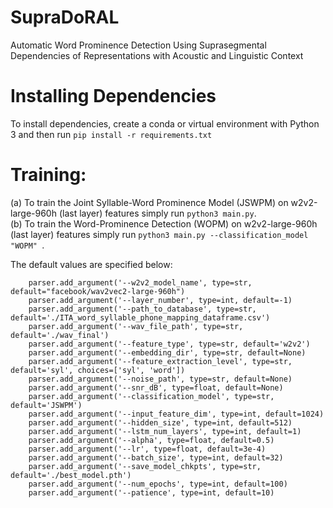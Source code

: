 # SupraDoRAL
Automatic Word Prominence Detection Using Suprasegmental Dependencies of Representations with Acoustic and Linguistic Context

# Installing Dependencies
To install dependencies, create a conda or virtual environment with Python 3 and then run ```pip install -r requirements.txt```

# Training:
(a) To train the Joint Syllable-Word Prominence Model (JSWPM) on w2v2-large-960h (last layer) features simply run ```python3 main.py```. \
(b) To train the Word-Prominence Detection (WOPM) on w2v2-large-960h (last layer) features simply run ```python3 main.py --classification_model "WOPM" ```.

The default values are specified below:
```
    parser.add_argument('--w2v2_model_name', type=str, default="facebook/wav2vec2-large-960h")
    parser.add_argument('--layer_number', type=int, default=-1)
    parser.add_argument('--path_to_database', type=str, default='./ITA_word_syllable_phone_mapping_dataframe.csv')
    parser.add_argument('--wav_file_path', type=str, default='./wav_final')
    parser.add_argument('--feature_type', type=str, default='w2v2')
    parser.add_argument('--embedding_dir', type=str, default=None)
    parser.add_argument('--feature_extraction_level', type=str, default='syl', choices=['syl', 'word'])
    parser.add_argument('--noise_path', type=str, default=None)
    parser.add_argument('--snr_dB', type=float, default=None)
    parser.add_argument('--classification_model', type=str, default='JSWPM')
    parser.add_argument('--input_feature_dim', type=int, default=1024)
    parser.add_argument('--hidden_size', type=int, default=512)
    parser.add_argument('--lstm_num_layers', type=int, default=1)
    parser.add_argument('--alpha', type=float, default=0.5)
    parser.add_argument('--lr', type=float, default=3e-4)
    parser.add_argument('--batch_size', type=int, default=32)
    parser.add_argument('--save_model_chkpts', type=str, default='./best_model.pth')
    parser.add_argument('--num_epochs', type=int, default=100)
    parser.add_argument('--patience', type=int, default=10)
```

